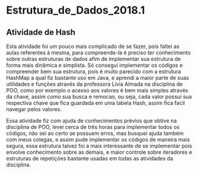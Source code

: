 # Estrutura_de_Dados_2018.1

## Atividade de Hash

Esta atividade foi um pouco mais complicado de se fazer, pois faltei as aulas referentes à mesma, para compreende-la é preciso ter conhecimento sobre outras estruturas de dados afim de implementar sua estrutura de forma mais dinâmica e simplista. Só consegui implementar os códigos e compreender bem sua estrutura, pois é muito parecido com a estrutura HashMap a qual fiz bastante uso em Java, e aprendi a maior parte de suas utilidades e funções através da professora Lívia Almada na disciplina de POO, como por exemplo o acesso aos valores é bem mais simples através da chave, assim como sua busca e remocao, ou seja, cada valor possui sua respectiva chave que fica guardada em uma tabela Hash, assim fica facil navegar pelos valores.

Essa atividade fiz com ajuda de conhecimentos prévios que obtive na disciplina de POO, levei cerca de três horas para implementar todos os códigos, não sei ao certo se possuem erros, mas busquei ajuda também com meus colegas, e assim pude implementar os códigos de maneira mais segura, essa estrutura talvez foi a mais interessante de se implementar pois envolve conhecimento sobre as demais, e maior controle sobre iteradores e estruturas de repetições bastante usadas em todas as atividades da disciplina.

